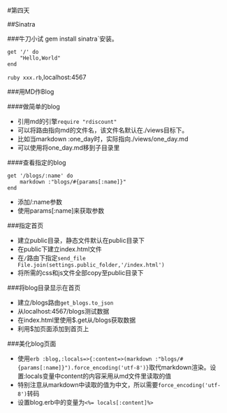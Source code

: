 #第四天

##Sinatra

###牛刀小试
gem install sinatra`安装。

	get '/' do
		"Hello,World"
	end
	
`ruby xxx.rb`,localhost:4567

###用MD作Blog

####做简单的blog

- 引用md的引擎`require "rdiscount"`
- 可以将路由指向md的文件名，该文件名默认在./views目标下。
- 比如当markdown :one_day时，实际指向./views/one_day.md
- 可以使用将one_day.md移到子目录里

####查看指定的blog


	get '/blogs/:name' do
		markdown :"blogs/#{params[:name]}"
	end

- 添加/:name参数
- 使用params[:name]来获取参数

###指定首页
- 建立public目录，静态文件默认在public目录下
- 在public下建立index.html文件
- 在`/`路由下指定`send_file File.join(settings.public_folder,'/index.html')`
- 将所需的css和js文件全部copy至public目录下

###将blog目录显示在首页
- 建立/blogs路由`get_blogs.to_json`
- 从localhost:4567/blogs测试数据
- 在index.html里使用$.get从/blogs获取数据
- 利用$加页面添加到首页上

###美化blog页面
- 使用`erb :blog,:locals=>{:content=>(markdown :"blogs/#{params[:name]}").force_encoding('utf-8')}`取代markdown渲染。设置:locals变量中content的内容采用从md文件里读取的值
- 特别注意从markdown中读取的值为中文，所以需要`force_encoding('utf-8')`转码
- 设置blog.erb中的变量为`<%= locals[:content]%>`